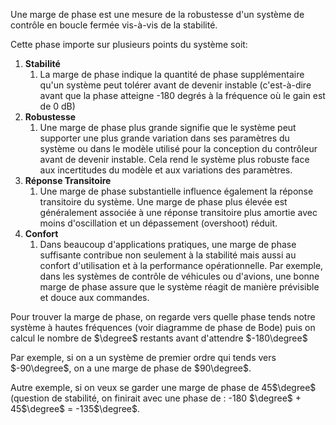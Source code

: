 Une marge de phase est une mesure de la robustesse d'un système de contrôle en boucle fermée vis-à-vis de la stabilité.

Cette phase importe sur plusieurs points du système soit:
1. **Stabilité**
	1. La marge de phase indique la quantité de phase supplémentaire qu'un système peut tolérer avant de devenir instable (c'est-à-dire avant que la phase atteigne -180 degrés à la fréquence où le gain est de 0 dB)
2. **Robustesse**
	1. Une marge de phase plus grande signifie que le système peut supporter une plus grande variation dans ses paramètres du système ou dans le modèle utilisé pour la conception du contrôleur avant de devenir instable. Cela rend le système plus robuste face aux incertitudes du modèle et aux variations des paramètres.
3. **Réponse Transitoire**
	1. Une marge de phase substantielle influence également la réponse transitoire du système. Une marge de phase plus élevée est généralement associée à une réponse transitoire plus amortie avec moins d'oscillation et un dépassement (overshoot) réduit.
4. **Confort**
	1. Dans beaucoup d'applications pratiques, une marge de phase suffisante contribue non seulement à la stabilité mais aussi au confort d'utilisation et à la performance opérationnelle. Par exemple, dans les systèmes de contrôle de véhicules ou d'avions, une bonne marge de phase assure que le système réagit de manière prévisible et douce aux commandes.


Pour trouver la marge de phase, on regarde vers quelle phase tends notre système à hautes fréquences (voir diagramme de phase de Bode) puis on calcul le nombre de $\degree$ restants avant d'attendre $-180\degree$

Par exemple, si on a un système de premier ordre qui tends vers $-90\degree$, on a une marge de phase de $90\degree$.

Autre exemple, si on veux se garder une marge de phase de 45$\degree$ (question de stabilité, on finirait avec une phase de : -180 $\degree$ + 45$\degree$ = -135$\degree$.